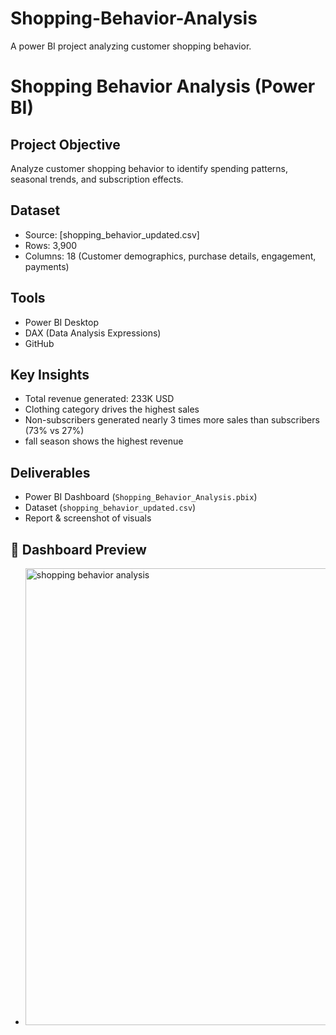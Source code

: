 # Shopping-Behavior-Analysis
A power BI project analyzing customer shopping behavior.
# Shopping Behavior Analysis (Power BI)

## Project Objective
Analyze customer shopping behavior to identify spending patterns, seasonal trends, and subscription effects.

## Dataset
- Source: [shopping_behavior_updated.csv]
- Rows: 3,900
- Columns: 18 (Customer demographics, purchase details, engagement, payments)

## Tools
- Power BI Desktop
- DAX (Data Analysis Expressions)
- GitHub

## Key Insights
- Total revenue generated: 233K USD
- Clothing category drives the highest sales
- Non-subscribers generated nearly 3 times more sales than subscribers (73% vs 27%)
- fall season shows the highest revenue

## Deliverables
- Power BI Dashboard (`Shopping_Behavior_Analysis.pbix`)
- Dataset (`shopping_behavior_updated.csv`)
- Report & screenshot of visuals

## 🔗 Dashboard Preview
- <img width="1352" height="731" alt="shopping behavior analysis" src="https://github.com/user-attachments/assets/12c381c8-4ff5-4c46-a6b5-4f806686a5e2" />

